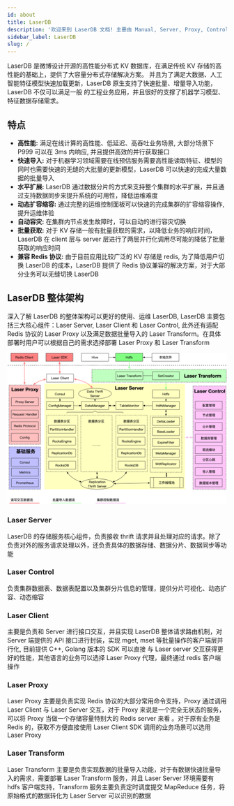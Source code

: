 ```yaml
---
id: about
title: LaserDB 
description: '欢迎来到 LaserDB 文档! 主要由 Manual, Server, Proxy, Control 和 Driver 五部分组成.'
sidebar_label: LaserDB
slug: /
---
```


LaserDB 是微博设计开源的高性能分布式 KV 数据库，在满足传统 KV 存储的高性能的基础上，提供了大容量分布式存储解决方案。
并且为了满足大数据、人工智能特征模型快速加载更新，LaserDB 原生支持了快速批量、增量导入功能，LaserDB 不仅可以满足一般
的工程业务应用，并且很好的支撑了机器学习模型、特征数据存储需求。


特点
----

- **高性能:** 满足在线计算的高性能、低延迟、高吞吐业务场景, 大部分场景下 P999 可以在 3ms 内响应, 并且提供高效的并行获取接口 
- **快速导入:** 对于机器学习领域需要在线预估服务需要高性能读取特征、模型的同时也需要快速的无缝的大批量的更新模型，LaserDB 可以快速的完成大量数据的批量导入
- **水平扩展:** LaserDB 通过数据分片的方式来支持整个集群的水平扩展，并且通过支持数据同步来提升系统的可用性，降低运维难度
- **动态扩容缩容:** 通过完整的运维控制面板可以快速的完成集群的扩容缩容操作, 提升运维体验
- **自动容灾:** 在集群内节点发生故障时，可以自动的进行容灾切换
- **批量获取:** 对于 KV 存储一般有批量获取的需求，以降低业务的响应时间，LaserDB 在 client 层与 server 层进行了两层并行化调用尽可能的降低了批量获取的响应时间
- **兼容 Redis 协议:** 由于目前应用比较广泛的 KV 存储是 redis, 为了降低用户切换 LaserDB 的成本，LaserDB 提供了 Redis 协议兼容的解决方案，对于大部分业务可以无缝切换 LaserDB

LaserDB 整体架构
---------------

深入了解 LaserDB 的整体架构可以更好的使用、运维 LaserDB, LaserDB 主要包括三大核心组件：Laser Server, Laser Client 和 Laser Control, 此外还有适配 Redis 协议的 Laser Proxy 
以及满足数据批量导入的 Laser Transform。在具体部署时用户可以根据自己的需求选择部署 Laser Proxy 和 Laser Transform


![LaserDB 架构图](images/laser_struct.png)

### Laser Server

LaserDB 的存储服务核心组件，负责接收 thrift 请求并且处理对应的请求。除了负责对外的服务请求处理以外，还负责具体的数据存储、数据分片、数据同步等功能

### Laser Control

负责集群数据表、数据表配置以及集群分片信息的管理，提供分片可视化、动态扩容、动态缩容

### Laser Client

主要是负责和 Server 进行接口交互，并且实现 LaserDB 整体请求路由机制，对 Server 端提供的 API 接口进行封装，实现 mget, mset 等批量操作的客户端层并行化, 目前提供 C++, Golang 版本的 SDK 可以直接
与 Laser server 交互获得更好的性能，其他语言的业务可以选择 Laser Proxy 代理，最终通过 redis 客户端操作

### Laser Proxy

Laser Proxy 主要是负责实现 Redis 协议的大部分常用命令支持，Proxy 通过调用 Laser Client 与 Laser Server 交互，对于 Proxy 来说是一个完全无状态的服务，可以将 Proxy 当做一个存储容量特别大的 Redis server 来看
。对于原有业务是 Redis 的，获取不方便直接使用 Laser Client SDK 调用的业务场景可以选用 Laser Proxy

### Laser Transform

Laser Transform 主要是负责实现数据的批量导入功能，对于有数据快速批量导入的需求，需要部署 Laser Transform 服务，并且 Laser Server 环境需要有 hdfs 客户端支持，Transform 服务主要负责定时调度提交 MapReduce 
任务，将原始格式的数据转化为 Laser Server 可以识别的数据
